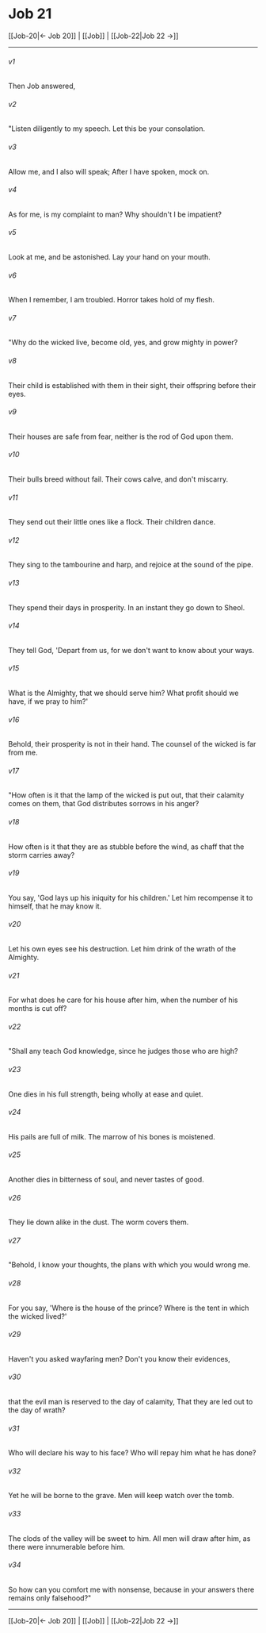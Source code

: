 # Job 21

[[Job-20|← Job 20]] | [[Job]] | [[Job-22|Job 22 →]]
***



###### v1 
Then Job answered, 

###### v2 
"Listen diligently to my speech. Let this be your consolation. 

###### v3 
Allow me, and I also will speak; After I have spoken, mock on. 

###### v4 
As for me, is my complaint to man? Why shouldn't I be impatient? 

###### v5 
Look at me, and be astonished. Lay your hand on your mouth. 

###### v6 
When I remember, I am troubled. Horror takes hold of my flesh. 

###### v7 
"Why do the wicked live, become old, yes, and grow mighty in power? 

###### v8 
Their child is established with them in their sight, their offspring before their eyes. 

###### v9 
Their houses are safe from fear, neither is the rod of God upon them. 

###### v10 
Their bulls breed without fail. Their cows calve, and don't miscarry. 

###### v11 
They send out their little ones like a flock. Their children dance. 

###### v12 
They sing to the tambourine and harp, and rejoice at the sound of the pipe. 

###### v13 
They spend their days in prosperity. In an instant they go down to Sheol. 

###### v14 
They tell God, 'Depart from us, for we don't want to know about your ways. 

###### v15 
What is the Almighty, that we should serve him? What profit should we have, if we pray to him?' 

###### v16 
Behold, their prosperity is not in their hand. The counsel of the wicked is far from me. 

###### v17 
"How often is it that the lamp of the wicked is put out, that their calamity comes on them, that God distributes sorrows in his anger? 

###### v18 
How often is it that they are as stubble before the wind, as chaff that the storm carries away? 

###### v19 
You say, 'God lays up his iniquity for his children.' Let him recompense it to himself, that he may know it. 

###### v20 
Let his own eyes see his destruction. Let him drink of the wrath of the Almighty. 

###### v21 
For what does he care for his house after him, when the number of his months is cut off? 

###### v22 
"Shall any teach God knowledge, since he judges those who are high? 

###### v23 
One dies in his full strength, being wholly at ease and quiet. 

###### v24 
His pails are full of milk. The marrow of his bones is moistened. 

###### v25 
Another dies in bitterness of soul, and never tastes of good. 

###### v26 
They lie down alike in the dust. The worm covers them. 

###### v27 
"Behold, I know your thoughts, the plans with which you would wrong me. 

###### v28 
For you say, 'Where is the house of the prince? Where is the tent in which the wicked lived?' 

###### v29 
Haven't you asked wayfaring men? Don't you know their evidences, 

###### v30 
that the evil man is reserved to the day of calamity, That they are led out to the day of wrath? 

###### v31 
Who will declare his way to his face? Who will repay him what he has done? 

###### v32 
Yet he will be borne to the grave. Men will keep watch over the tomb. 

###### v33 
The clods of the valley will be sweet to him. All men will draw after him, as there were innumerable before him. 

###### v34 
So how can you comfort me with nonsense, because in your answers there remains only falsehood?"

***
[[Job-20|← Job 20]] | [[Job]] | [[Job-22|Job 22 →]]
